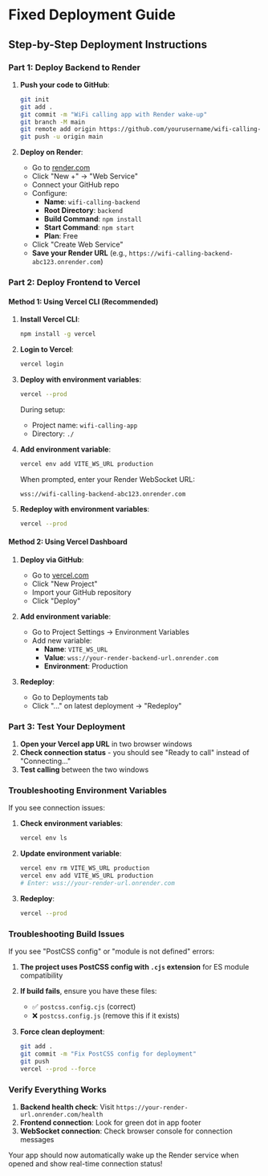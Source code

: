 # Fixed Deployment Guide

## Step-by-Step Deployment Instructions

### Part 1: Deploy Backend to Render

1. **Push your code to GitHub**:
   ```bash
   git init
   git add .
   git commit -m "WiFi calling app with Render wake-up"
   git branch -M main
   git remote add origin https://github.com/yourusername/wifi-calling-app.git
   git push -u origin main
   ```

2. **Deploy on Render**:
   - Go to [render.com](https://render.com)
   - Click "New +" → "Web Service"
   - Connect your GitHub repo
   - Configure:
     - **Name**: `wifi-calling-backend`
     - **Root Directory**: `backend`
     - **Build Command**: `npm install`
     - **Start Command**: `npm start`
     - **Plan**: Free
   - Click "Create Web Service"
   - **Save your Render URL** (e.g., `https://wifi-calling-backend-abc123.onrender.com`)

### Part 2: Deploy Frontend to Vercel

#### Method 1: Using Vercel CLI (Recommended)

1. **Install Vercel CLI**:
   ```bash
   npm install -g vercel
   ```

2. **Login to Vercel**:
   ```bash
   vercel login
   ```

3. **Deploy with environment variables**:
   ```bash
   vercel --prod
   ```
   
   During setup:
   - Project name: `wifi-calling-app`
   - Directory: `./`
   
4. **Add environment variable**:
   ```bash
   vercel env add VITE_WS_URL production
   ```
   When prompted, enter your Render WebSocket URL:
   ```
   wss://wifi-calling-backend-abc123.onrender.com
   ```

5. **Redeploy with environment variables**:
   ```bash
   vercel --prod
   ```

#### Method 2: Using Vercel Dashboard

1. **Deploy via GitHub**:
   - Go to [vercel.com](https://vercel.com)
   - Click "New Project"
   - Import your GitHub repository
   - Click "Deploy"

2. **Add environment variable**:
   - Go to Project Settings → Environment Variables
   - Add new variable:
     - **Name**: `VITE_WS_URL`
     - **Value**: `wss://your-render-backend-url.onrender.com`
     - **Environment**: Production

3. **Redeploy**:
   - Go to Deployments tab
   - Click "..." on latest deployment → "Redeploy"

### Part 3: Test Your Deployment

1. **Open your Vercel app URL** in two browser windows
2. **Check connection status** - you should see "Ready to call" instead of "Connecting..."
3. **Test calling** between the two windows

### Troubleshooting Environment Variables

If you see connection issues:

1. **Check environment variables**:
   ```bash
   vercel env ls
   ```

2. **Update environment variable**:
   ```bash
   vercel env rm VITE_WS_URL production
   vercel env add VITE_WS_URL production
   # Enter: wss://your-render-url.onrender.com
   ```

3. **Redeploy**:
   ```bash
   vercel --prod
   ```

### Troubleshooting Build Issues

If you see "PostCSS config" or "module is not defined" errors:

1. **The project uses PostCSS config with `.cjs` extension** for ES module compatibility
2. **If build fails**, ensure you have these files:
   - ✅ `postcss.config.cjs` (correct)
   - ❌ `postcss.config.js` (remove this if it exists)

3. **Force clean deployment**:
   ```bash
   git add .
   git commit -m "Fix PostCSS config for deployment"
   git push
   vercel --prod --force
   ```

### Verify Everything Works

1. **Backend health check**: Visit `https://your-render-url.onrender.com/health`
2. **Frontend connection**: Look for green dot in app footer
3. **WebSocket connection**: Check browser console for connection messages

Your app should now automatically wake up the Render service when opened and show real-time connection status!
